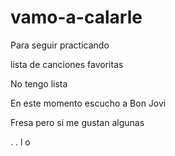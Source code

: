 # vamo-a-calarle
Para seguir practicando

lista de canciones favoritas

No tengo lista

En este momento escucho a Bon Jovi

Fresa pero si me gustan algunas

.
.
l
o

